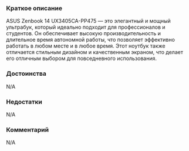 ### **Краткое описание**
ASUS Zenbook 14 UX3405CA-PP475 — это элегантный и мощный ультрабук, который идеально подходит для профессионалов и студентов. Он обеспечивает высокую производительность и длительное время автономной работы, что позволяет эффективно работать в любом месте и в любое время. Этот ноутбук также отличается стильным дизайном и качественным экраном, что делает его отличным выбором для повседневного использования.

### **Достоинства**
N/A

### **Недостатки**
N/A

### **Комментарий**
N/A
